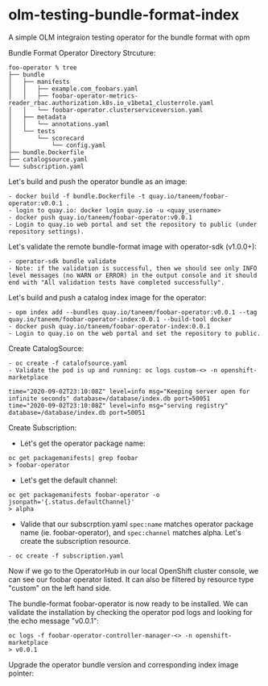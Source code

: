 # olm-testing-bundle-format-index
A simple OLM integraion testing operator for the bundle format with opm

Bundle Format Operator Directory Strcuture:

```
foo-operator % tree
├── bundle
│   ├── manifests
│   │   ├── example.com_foobars.yaml
│   │   ├── foobar-operator-metrics-reader_rbac.authorization.k8s.io_v1beta1_clusterrole.yaml
│   │   └── foobar-operator.clusterserviceversion.yaml
│   ├── metadata
│   │   └── annotations.yaml
│   └── tests
│       └── scorecard
│           └── config.yaml
├── bundle.Dockerfile
├── catalogsource.yaml
└── subscription.yaml
```

Let's build and push the operator bundle as an image:

```
- docker build -f bundle.Dockerfile -t quay.io/taneem/foobar-operator:v0.0.1 .
- login to quay.io: docker login quay.io -u <quay_username>
- docker push quay.io/taneem/foobar-operator:v0.0.1
- Login to quay.io web portal and set the repository to public (under repository settings). 
```

Let's validate the remote bundle-format image with operator-sdk (v1.0.0+):

```
- operator-sdk bundle validate 
- Note: if the validation is successful, then we should see only INFO level messages (no WARN or ERROR) in the output console and it should end with "All validation tests have completed successfully".
```

Let's build and push a catalog index image for the operator:

```
- opm index add --bundles quay.io/taneem/foobar-operator:v0.0.1 --tag quay.io/taneem/foobar-operator-index:0.0.1 --build-tool docker
- docker push quay.io/taneem/foobar-operator-index:0.0.1
- Login to quay.io on the web portal and set the repository to public.
```

Create CatalogSource:

```
- oc create -f catalofsource.yaml
- Validate the pod is up and running: oc logs custom-<> -n openshift-marketplace

time="2020-09-02T23:10:08Z" level=info msg="Keeping server open for infinite seconds" database=/database/index.db port=50051
time="2020-09-02T23:10:08Z" level=info msg="serving registry" database=/database/index.db port=50051
```

Create Subscription:


- Let's get the operator package name: 
```
oc get packagemanifests| grep foobar
> foobar-operator
```

- Let's get the default channel: 
```
oc get packagemanifests foobar-operator -o jsonpath='{.status.defaultChannel}'
> alpha
```

- Valide that our subscrption.yaml `spec:name` matches operator package name (ie. foobar-operator), and `spec:channel` matches alpha. Let's create the subscription resource.

```
- oc create -f subscription.yaml
```

Now if we go to the OperatorHub in our local OpenShift cluster console, we can see our foobar operator listed. It can also be filtered by resource type "custom" on the left hand side. 

The bundle-format foobar-operator is now ready to be installed. We can validate the installation by checking the operator pod logs and looking for the echo message "v0.0.1":

```
oc logs -f foobar-operator-controller-manager-<> -n openshift-marketplace
> v0.0.1
```

Upgrade the operator bundle version and corresponding index image pointer:


